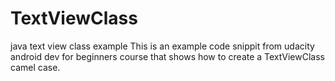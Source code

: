 # TextViewClass
java text view class example
This is an example code snippit from udacity android dev for beginners course that shows how to create a TextViewClass camel case.
